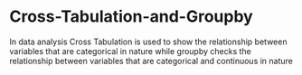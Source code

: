# Cross-Tabulation-and-Groupby
In data analysis Cross Tabulation is used to show the relationship between variables that are categorical in nature while groupby checks the relationship between variables that are categorical and continuous in nature
